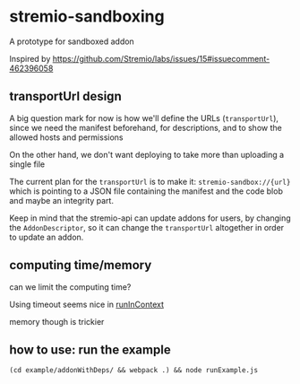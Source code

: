 # stremio-sandboxing

A prototype for sandboxed addon

Inspired by https://github.com/Stremio/labs/issues/15#issuecomment-462396058

## transportUrl design

A big question mark for now is how we'll define the URLs (`transportUrl`), since we need the manifest beforehand, for descriptions, and to show the allowed hosts and permissions

On the other hand, we don't want deploying to take more than uploading a single file

The current plan for the `transportUrl` is to make it: `stremio-sandbox://{url}` which is pointing to a JSON file containing the manifest and the code blob and maybe an integrity part.

Keep in mind that the stremio-api can update addons for users, by changing the `AddonDescriptor`, so it can change the `transportUrl` altogether in order to update an addon.

## computing time/memory

can we limit the computing time?

Using timeout seems nice in [runInContext](https://nodejs.org/api/vm.html#vm_script_runincontext_contextifiedsandbox_options)

memory though is trickier


## how to use: run the example

```
(cd example/addonWithDeps/ && webpack .) && node runExample.js
```
